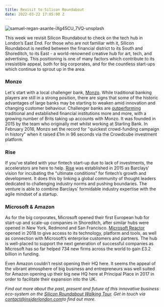 ```yaml
---
title: Revisit to Silicon Roundabout
date: 2022-03-22 17:05:00 Z
---
```


![samuel-regan-asante-iXg45CU_7VQ-unsplash](/uploads/samuel-regan-asante-iXg45CU_7VQ-unsplash.jpg)

This week we revisit Silicon Roundabout to check on the tech hub in London’s East End.
For those who are not familiar with it, Silicon Roundabout is nestled between the financial district to its South and Shoreditch, to its East - a world-renowned creative hub for art, tech, and advertising. This positioning is one of many factors which contribute to its irresistible appeal, both for big corporates, and for the countless start-ups which continue to sprout up in the area.

### Monzo 

Let's start with a local challenger bank, [Monzo](https://monzo.com/i/monzo-account). While traditional banking players are still in a strong position, there are signs that some of the historic advantages of large banks may be starting to weaken amid innovation and changing customer behaviour. Challenger banks are [outperforming](https://www.cityam.com/the-monzo-effect-challenger-banks-make-life-increasingly-difficult-for-traditional-high-street-rivals/) traditional and established financial institutions more and more, with a growing number of Brits taking up accounts with Monzo. It was founded in 2015 by the team who originally met whilst working at Starling Bank. In February 2016, Monzo set the record for "quickest crowd-funding campaign in history" when it raised £1m in 96 seconds via the Crowdcube investment platform. 

### Rise

If you’ve stalled with your fintech start-up due to lack of investments, the accelerators are here to help. [Rise](https://home.barclays/who-we-are/innovation/barclays-accelerator/companies/) was established in 2015 as Barclays’ vision for incubating the “ultimate conditions” for fintech’s growth and development. It does this by linking a global community of thought leaders dedicated to challenging industry norms and pushing boundaries. The venture is able to combine Barclays’ formidable industry expertise with the agile mindset of a startup. 


### Microsoft & Amazon 

As for the big corporates, Microsoft opened their first European hub for start-up and scale-up companies in Shoreditch,  after similar hubs were opened in New York, Redmond and San Francisco. [Microsoft Reactor](https://news.microsoft.com/en-gb/2018/02/23/inside-microsofts-new-20m-uk-reactor/) opened in 2018 to give access to its technology, platform and tools, as well as connection with Microsoft’s enterprise customers and partners. The hub is well-placed to support the next generation of successful companies as Microsoft has so far helped 734 new firms across the world to gain £3.2 billion in funding.

Even Amazon couldn’t resist opening their HQ here. It seems the appeal of the vibrant atmosphere of big business and entrepreneurs was well suited for Amazon opening up their big new HQ here at Principal Place in 2017 in order to facilitate their expansion into the UK. 


*Find out more about the past, present and future of this innovative business eco-system on the [Silicon Roundabout Walking Tour](https://www.insiderlondon.com/london/educational-tours/silicon-roundabout-and-tech-city-tour/). Get in touch via <a href="mailto:contact@insiderlondon.com">contact@insiderlondon.com</a>to find out more.*


